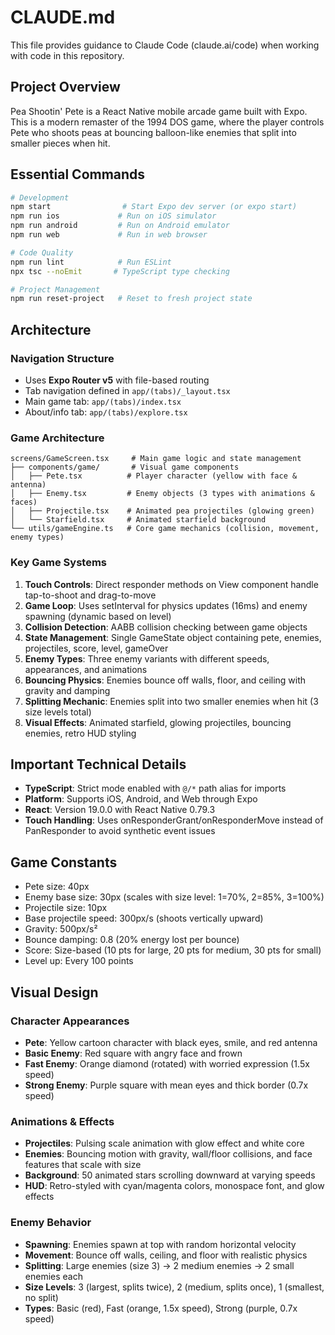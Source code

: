 # CLAUDE.md

This file provides guidance to Claude Code (claude.ai/code) when working with code in this repository.

## Project Overview

Pea Shootin' Pete is a React Native mobile arcade game built with Expo. This is a modern remaster of the 1994 DOS game, where the player controls Pete who shoots peas at bouncing balloon-like enemies that split into smaller pieces when hit.

## Essential Commands

```bash
# Development
npm start                # Start Expo dev server (or expo start)
npm run ios             # Run on iOS simulator
npm run android         # Run on Android emulator  
npm run web             # Run in web browser

# Code Quality
npm run lint            # Run ESLint
npx tsc --noEmit       # TypeScript type checking

# Project Management
npm run reset-project   # Reset to fresh project state
```

## Architecture

### Navigation Structure
- Uses **Expo Router v5** with file-based routing
- Tab navigation defined in `app/(tabs)/_layout.tsx`
- Main game tab: `app/(tabs)/index.tsx`
- About/info tab: `app/(tabs)/explore.tsx`

### Game Architecture
```
screens/GameScreen.tsx     # Main game logic and state management
├── components/game/       # Visual game components
│   ├── Pete.tsx          # Player character (yellow with face & antenna)
│   ├── Enemy.tsx         # Enemy objects (3 types with animations & faces)
│   ├── Projectile.tsx    # Animated pea projectiles (glowing green)
│   └── Starfield.tsx     # Animated starfield background
└── utils/gameEngine.ts   # Core game mechanics (collision, movement, enemy types)
```

### Key Game Systems
1. **Touch Controls**: Direct responder methods on View component handle tap-to-shoot and drag-to-move
2. **Game Loop**: Uses setInterval for physics updates (16ms) and enemy spawning (dynamic based on level)
3. **Collision Detection**: AABB collision checking between game objects
4. **State Management**: Single GameState object containing pete, enemies, projectiles, score, level, gameOver
5. **Enemy Types**: Three enemy variants with different speeds, appearances, and animations
6. **Bouncing Physics**: Enemies bounce off walls, floor, and ceiling with gravity and damping
7. **Splitting Mechanic**: Enemies split into two smaller enemies when hit (3 size levels total)
8. **Visual Effects**: Animated starfield, glowing projectiles, bouncing enemies, retro HUD styling

## Important Technical Details

- **TypeScript**: Strict mode enabled with `@/*` path alias for imports
- **Platform**: Supports iOS, Android, and Web through Expo
- **React**: Version 19.0.0 with React Native 0.79.3
- **Touch Handling**: Uses onResponderGrant/onResponderMove instead of PanResponder to avoid synthetic event issues

## Game Constants
- Pete size: 40px
- Enemy base size: 30px (scales with size level: 1=70%, 2=85%, 3=100%)
- Projectile size: 10px
- Base projectile speed: 300px/s (shoots vertically upward)
- Gravity: 500px/s²
- Bounce damping: 0.8 (20% energy lost per bounce)
- Score: Size-based (10 pts for large, 20 pts for medium, 30 pts for small)
- Level up: Every 100 points

## Visual Design
### Character Appearances
- **Pete**: Yellow cartoon character with black eyes, smile, and red antenna
- **Basic Enemy**: Red square with angry face and frown
- **Fast Enemy**: Orange diamond (rotated) with worried expression (1.5x speed)
- **Strong Enemy**: Purple square with mean eyes and thick border (0.7x speed)

### Animations & Effects
- **Projectiles**: Pulsing scale animation with glow effect and white core
- **Enemies**: Bouncing motion with gravity, wall/floor collisions, and face features that scale with size
- **Background**: 50 animated stars scrolling downward at varying speeds
- **HUD**: Retro-styled with cyan/magenta colors, monospace font, and glow effects

### Enemy Behavior
- **Spawning**: Enemies spawn at top with random horizontal velocity
- **Movement**: Bounce off walls, ceiling, and floor with realistic physics
- **Splitting**: Large enemies (size 3) → 2 medium enemies → 2 small enemies each
- **Size Levels**: 3 (largest, splits twice), 2 (medium, splits once), 1 (smallest, no split)
- **Types**: Basic (red), Fast (orange, 1.5x speed), Strong (purple, 0.7x speed)